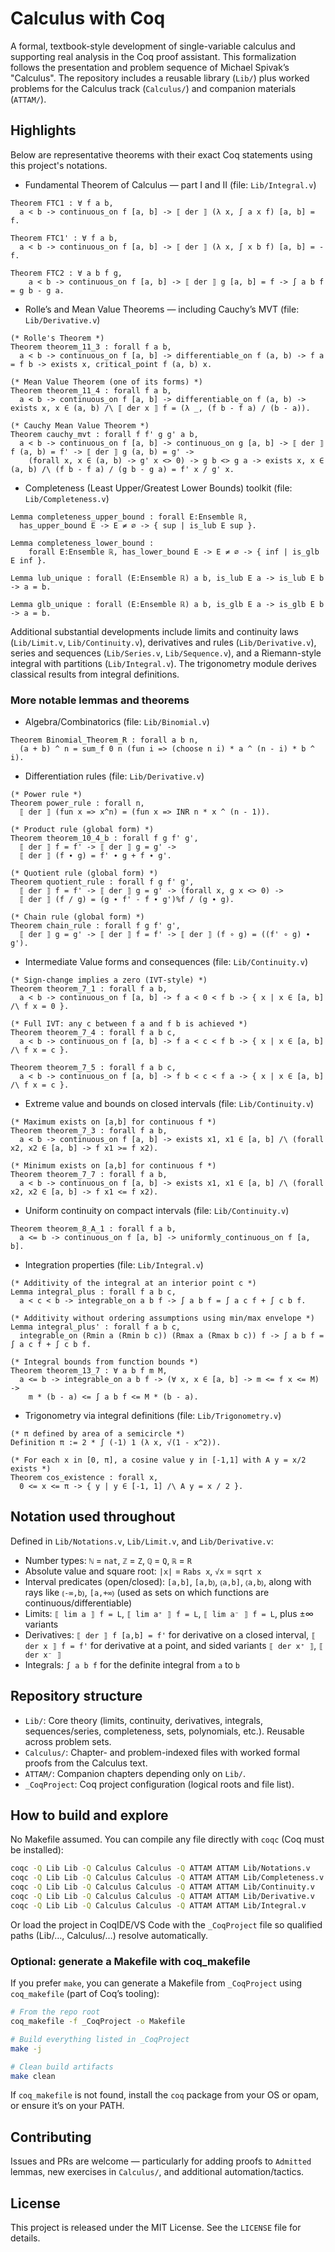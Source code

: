 # Calculus with Coq

A formal, textbook-style development of single-variable calculus and supporting real analysis in the Coq proof assistant. This formalization follows the presentation and problem sequence of Michael Spivak’s "Calculus". The repository includes a reusable library (`Lib/`) plus worked problems for the Calculus track (`Calculus/`) and companion materials (`ATTAM/`).

## Highlights

Below are representative theorems with their exact Coq statements using this project's notations.

- Fundamental Theorem of Calculus — part I and II (file: `Lib/Integral.v`)

```coq
Theorem FTC1 : ∀ f a b,
  a < b -> continuous_on f [a, b] -> ⟦ der ⟧ (λ x, ∫ a x f) [a, b] = f.

Theorem FTC1' : ∀ f a b,
  a < b -> continuous_on f [a, b] -> ⟦ der ⟧ (λ x, ∫ x b f) [a, b] = - f.

Theorem FTC2 : ∀ a b f g,
    a < b -> continuous_on f [a, b] -> ⟦ der ⟧ g [a, b] = f -> ∫ a b f = g b - g a.
```

- Rolle’s and Mean Value Theorems — including Cauchy’s MVT (file: `Lib/Derivative.v`)

```coq
(* Rolle's Theorem *)
Theorem theorem_11_3 : forall f a b,
  a < b -> continuous_on f [a, b] -> differentiable_on f (a, b) -> f a = f b -> exists x, critical_point f (a, b) x.

(* Mean Value Theorem (one of its forms) *)
Theorem theorem_11_4 : forall f a b,
  a < b -> continuous_on f [a, b] -> differentiable_on f (a, b) -> exists x, x ∈ (a, b) /\ ⟦ der x ⟧ f = (λ _, (f b - f a) / (b - a)).

(* Cauchy Mean Value Theorem *)
Theorem cauchy_mvt : forall f f' g g' a b,
  a < b -> continuous_on f [a, b] -> continuous_on g [a, b] -> ⟦ der ⟧ f (a, b) = f' -> ⟦ der ⟧ g (a, b) = g' -> 
    (forall x, x ∈ (a, b) -> g' x <> 0) -> g b <> g a -> exists x, x ∈ (a, b) /\ (f b - f a) / (g b - g a) = f' x / g' x.
```

- Completeness (Least Upper/Greatest Lower Bounds) toolkit (file: `Lib/Completeness.v`)

```coq
Lemma completeness_upper_bound : forall E:Ensemble ℝ,
  has_upper_bound E -> E ≠ ∅ -> { sup | is_lub E sup }.

Lemma completeness_lower_bound :
    forall E:Ensemble ℝ, has_lower_bound E -> E ≠ ∅ -> { inf | is_glb E inf }.

Lemma lub_unique : forall (E:Ensemble ℝ) a b, is_lub E a -> is_lub E b -> a = b.

Lemma glb_unique : forall (E:Ensemble ℝ) a b, is_glb E a -> is_glb E b -> a = b.
```

Additional substantial developments include limits and continuity laws (`Lib/Limit.v`, `Lib/Continuity.v`), derivatives and rules (`Lib/Derivative.v`), series and sequences (`Lib/Series.v`, `Lib/Sequence.v`), and a Riemann-style integral with partitions (`Lib/Integral.v`). The trigonometry module derives classical results from integral definitions.

### More notable lemmas and theorems

- Algebra/Combinatorics (file: `Lib/Binomial.v`)

```coq
Theorem Binomial_Theorem_R : forall a b n,
  (a + b) ^ n = sum_f 0 n (fun i => (choose n i) * a ^ (n - i) * b ^ i).
```

- Differentiation rules (file: `Lib/Derivative.v`)

```coq
(* Power rule *)
Theorem power_rule : forall n,
  ⟦ der ⟧ (fun x => x^n) = (fun x => INR n * x ^ (n - 1)).

(* Product rule (global form) *)
Theorem theorem_10_4_b : forall f g f' g',
  ⟦ der ⟧ f = f' -> ⟦ der ⟧ g = g' ->
  ⟦ der ⟧ (f ∙ g) = f' ∙ g + f ∙ g'.

(* Quotient rule (global form) *)
Theorem quotient_rule : forall f g f' g',
  ⟦ der ⟧ f = f' -> ⟦ der ⟧ g = g' -> (forall x, g x <> 0) ->
  ⟦ der ⟧ (f / g) = (g ∙ f' - f ∙ g')%f / (g ∙ g).

(* Chain rule (global form) *)
Theorem chain_rule : forall f g f' g',
  ⟦ der ⟧ g = g' -> ⟦ der ⟧ f = f' -> ⟦ der ⟧ (f ∘ g) = ((f' ∘ g) ∙ g').
```

- Intermediate Value forms and consequences (file: `Lib/Continuity.v`)

```coq
(* Sign-change implies a zero (IVT-style) *)
Theorem theorem_7_1 : forall f a b,
  a < b -> continuous_on f [a, b] -> f a < 0 < f b -> { x | x ∈ [a, b] /\ f x = 0 }.

(* Full IVT: any c between f a and f b is achieved *)
Theorem theorem_7_4 : forall f a b c,
  a < b -> continuous_on f [a, b] -> f a < c < f b -> { x | x ∈ [a, b] /\ f x = c }.

Theorem theorem_7_5 : forall f a b c,
  a < b -> continuous_on f [a, b] -> f b < c < f a -> { x | x ∈ [a, b] /\ f x = c }.
```

- Extreme value and bounds on closed intervals (file: `Lib/Continuity.v`)

```coq
(* Maximum exists on [a,b] for continuous f *)
Theorem theorem_7_3 : forall f a b,
  a < b -> continuous_on f [a, b] -> exists x1, x1 ∈ [a, b] /\ (forall x2, x2 ∈ [a, b] -> f x1 >= f x2).

(* Minimum exists on [a,b] for continuous f *)
Theorem theorem_7_7 : forall f a b,
  a < b -> continuous_on f [a, b] -> exists x1, x1 ∈ [a, b] /\ (forall x2, x2 ∈ [a, b] -> f x1 <= f x2).
```

- Uniform continuity on compact intervals (file: `Lib/Continuity.v`)

```coq
Theorem theorem_8_A_1 : forall f a b,
  a <= b -> continuous_on f [a, b] -> uniformly_continuous_on f [a, b].
```

- Integration properties (file: `Lib/Integral.v`)

```coq
(* Additivity of the integral at an interior point c *)
Lemma integral_plus : forall f a b c,
  a < c < b -> integrable_on a b f -> ∫ a b f = ∫ a c f + ∫ c b f.

(* Additivity without ordering assumptions using min/max envelope *)
Lemma integral_plus' : forall f a b c,
  integrable_on (Rmin a (Rmin b c)) (Rmax a (Rmax b c)) f -> ∫ a b f = ∫ a c f + ∫ c b f.

(* Integral bounds from function bounds *)
Theorem theorem_13_7 : ∀ a b f m M,
  a <= b -> integrable_on a b f -> (∀ x, x ∈ [a, b] -> m <= f x <= M) ->
    m * (b - a) <= ∫ a b f <= M * (b - a).
```

- Trigonometry via integral definitions (file: `Lib/Trigonometry.v`)

```coq
(* π defined by area of a semicircle *)
Definition π := 2 * ∫ (-1) 1 (λ x, √(1 - x^2)).

(* For each x in [0, π], a cosine value y in [-1,1] with A y = x/2 exists *)
Theorem cos_existence : forall x,
  0 <= x <= π -> { y | y ∈ [-1, 1] /\ A y = x / 2 }.
```

## Notation used throughout

Defined in `Lib/Notations.v`, `Lib/Limit.v`, and `Lib/Derivative.v`:

- Number types: `ℕ` = `nat`, `ℤ` = `Z`, `ℚ` = `Q`, `ℝ` = `R`
- Absolute value and square root: `|x|` = `Rabs x`, `√x` = `sqrt x`
- Interval predicates (open/closed): `[a,b]`, `[a,b⦆`, `⦅a,b]`, `⦅a,b⦆`, along with rays like `⦅-∞,b⦆`, `[a,+∞⦆` (used as sets on which functions are continuous/differentiable)
- Limits: `⟦ lim a ⟧ f = L`, `⟦ lim a⁺ ⟧ f = L`, `⟦ lim a⁻ ⟧ f = L`, plus ±∞ variants
- Derivatives: `⟦ der ⟧ f [a,b] = f'` for derivative on a closed interval, `⟦ der x ⟧ f = f'` for derivative at a point, and sided variants `⟦ der x⁺ ⟧`, `⟦ der x⁻ ⟧`
- Integrals: `∫ a b f` for the definite integral from `a` to `b`

## Repository structure

- `Lib/`: Core theory (limits, continuity, derivatives, integrals, sequences/series, completeness, sets, polynomials, etc.). Reusable across problem sets.
- `Calculus/`: Chapter- and problem-indexed files with worked formal proofs from the Calculus text.
- `ATTAM/`: Companion chapters depending only on `Lib/`.
- `_CoqProject`: Coq project configuration (logical roots and file list).

## How to build and explore

No Makefile assumed. You can compile any file directly with `coqc` (Coq must be installed):

```bash
coqc -Q Lib Lib -Q Calculus Calculus -Q ATTAM ATTAM Lib/Notations.v
coqc -Q Lib Lib -Q Calculus Calculus -Q ATTAM ATTAM Lib/Completeness.v
coqc -Q Lib Lib -Q Calculus Calculus -Q ATTAM ATTAM Lib/Continuity.v
coqc -Q Lib Lib -Q Calculus Calculus -Q ATTAM ATTAM Lib/Derivative.v
coqc -Q Lib Lib -Q Calculus Calculus -Q ATTAM ATTAM Lib/Integral.v
```

Or load the project in CoqIDE/VS Code with the `_CoqProject` file so qualified paths (Lib/…, Calculus/…) resolve automatically.

### Optional: generate a Makefile with coq_makefile

If you prefer `make`, you can generate a Makefile from `_CoqProject` using `coq_makefile` (part of Coq’s tooling):

```bash
# From the repo root
coq_makefile -f _CoqProject -o Makefile

# Build everything listed in _CoqProject
make -j

# Clean build artifacts
make clean
```

If `coq_makefile` is not found, install the `coq` package from your OS or opam, or ensure it’s on your PATH.

## Contributing

Issues and PRs are welcome — particularly for adding proofs to `Admitted` lemmas, new exercises in `Calculus/`, and additional automation/tactics.

## License

This project is released under the MIT License. See the `LICENSE` file for details.
